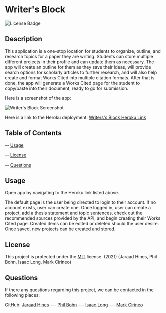 # Writer's Block

![License Badge](https://img.shields.io/badge/license-MIT-blue)

## Description

This application is a one-stop location for students to organize, outline, and research topics for a paper they are writing. Students can store multiple different projects in their profile and can update them as necessary. The app will create an outline for them as they save their ideas, will provide search options for scholarly articles to further research, and will also help create and format Works Cited into multiple citation formats. After that is done, the app will generate a Works Cited page for the student to copy/paste into their document, ready to go for submission.

Here is a screenshot of the app:

![Writer's Block Screenshot]()

Here is a link to the Heroku deployment: [Writers's Block Heroku Link]()

## Table of Contents

-- [Usage](#usage)

-- [License](#license)

-- [Questions](#questions)

## Usage

Open app by navigating to the Heroku link listed above.

The default page is the user being directed to login to their account. If no account exists, user can create one. Once logged in, user can create a project, add a thesis statement and topic sentences, check out the recommended sources provided by the API, and begin creating their Works Cited page. Created items can be edited or deleted should the user desire. Once saved, new projects can be created and stored.

## License

This project is protected under the [MIT](https://choosealicense.com/licenses/mit/) license. (2021) (Jaraad Hines, Phil Bohn, Isaac Long, Mark Cirineo)

## Questions

If there any questions regarding this project, we can be contacted in the following places:

GitHub: [Jaraad Hines](https://github.com/jhines19) --- [Phil Bohn](https://github.com/lamperouge1218) --- [Isaac Long](https://github.com/isaaclong26) --- [Mark Cirineo](https://github.com/MarkCirineo)
